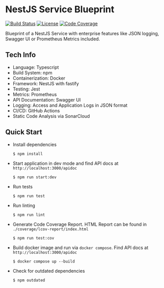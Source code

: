 # NestJS Service Blueprint
[![Build Status](https://github.com/tblasche/blueprint-nodejs-nestjs/actions/workflows/main.yml/badge.svg)](https://github.com/tblasche/blueprint-nodejs-nestjs/actions/workflows/main.yml)
[![License](https://img.shields.io/github/license/tblasche/blueprint-nodejs-nestjs)](https://github.com/tblasche/blueprint-nodejs-nestjs/blob/main/LICENSE)
[![Code Coverage](https://sonarcloud.io/api/project_badges/measure?project=tblasche_blueprint-nodejs-nestjs&metric=coverage)](https://sonarcloud.io/summary/new_code?id=tblasche_blueprint-nodejs-nestjs)

Blueprint of a NestJS Service with enterprise features like JSON logging, Swagger UI or Prometheus Metrics included.

## Tech Info
* Language: Typescript
* Build System: npm
* Containerization: Docker
* Framework: NestJS with fastify
* Testing: Jest
* Metrics: Prometheus
* API Documentation: Swagger UI
* Logging: Access and Application Logs in JSON format
* CI/CD: GitHub Actions
* Static Code Analysis via SonarCloud

## Quick Start
* Install dependencies
  ```console
  $ npm install
  ```
* Start application in dev mode and find API docs at `http://localhost:3000/apidoc`
  ```console
  $ npm run start:dev
  ```
* Run tests
  ```console
  $ npm run test
  ```
* Run linting
  ```console
  $ npm run lint
  ```
* Generate Code Coverage Report. HTML Report can be found in `./coverage/lcov-report/index.html`
  ```console
  $ npm run test:cov
  ```
* Build docker image and run via `docker compose`. Find API docs at `http://localhost:3000/apidoc`
  ```console
  $ docker compose up --build
  ```
* Check for outdated dependencies
  ```console
  $ npm outdated
  ```
